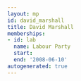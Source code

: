 ```yaml
---
layout: mp
id: david_marshall
title: David Marshall
memberships:
- id: lab
  name: Labour Party
  start: 
  end: '2008-06-10'
autogenerated: true
---
```

